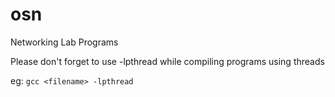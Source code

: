 # osn
Networking Lab Programs

Please don't forget to use -lpthread while compiling programs using threads

eg: `gcc <filename> -lpthread`
